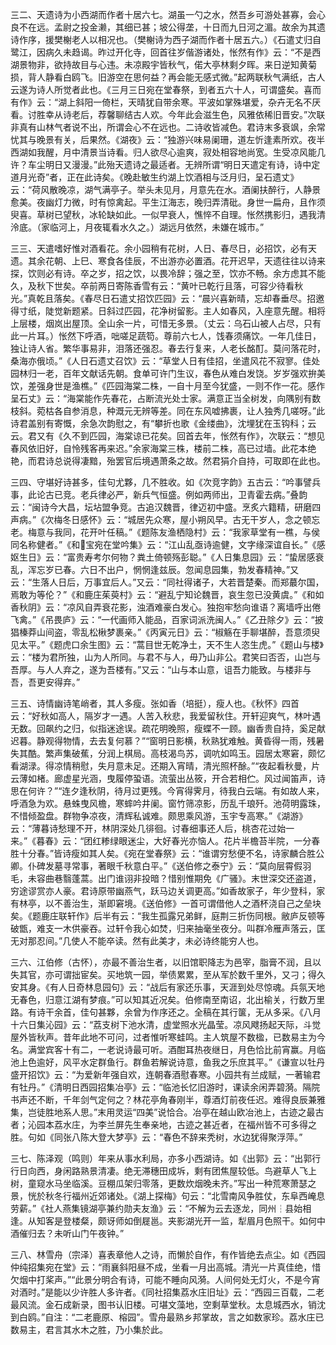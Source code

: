 <!-- { "loadSidebar": true } -->
三二、天遗诗为小西湖而作者十居六七。湖虽一勺之水，然吾乡可游处甚寡，会心良不在远。孟尉之投金濑，其细已甚；坡公得垄，十日而九日河之湄。故余为其遗诗作序，援樊榭老人以相况也。（樊榭诗为西子湖而作者十居五六。）《石遣丈归自鹭江，因病久未趋谒。昨过开化寺，回首往岁偕游诸处，怅然有作》云：“不是西湖景物非，欲持故目与心违。未凉殿宇皆秋气，偌大亭林剩夕晖。来日逆知黄菊损，背人静看白鸥飞。旧游空在思何益？再会能无感式微。”起两联秋气满纸，古人云遂为诗人所觉者此也。《三月三日宛在堂春祭，到者五六十人，可谓盛矣。喜而有作》云：“湖上斜阳一倚栏，天晴犹自带余寒。平波如掌殊堪爱，杂卉无名不厌看。讨胜幸从诗老后，荐馨聊结古人欢。今年此会滋生色，风雅依稀旧晋安。”次联非真有山林气者说不出，所谓会心不在远也。二诗收皆减色。君诗末多衰飒，余常忧其与晚景有关，后果然。《湖夜》云：“独游兴味易阑珊，道左忻逢素所欢。夜半西湖如我醒，月中清景当诗看。归人欲尽心逾爽，寂处相容地尚宽。生受凉风能几许？车尘明日又漫漫。”此殆天遗诗之最适者。无辨所谓“明日天遣定有诗，诗中定道月光奇”者，正在此诗矣。《晚赴敏生约湖上饮酒相与泛月归，呈石遗丈》云：“荷风散晚凉，湖气满亭子。举头未见月，月意先在水。酒阑扶醉行，人静景愈美。夜幽灯力微，时有惊禽起。平生江海志，晚归弄清砒。身世一扁舟，且作须臾喜。草树已望秋，冰轮缺如此。一似早衰人，憔悴不自理。怅然携影归，遇我清泠底。（家临河上，月夜辄看水久之。）湖远月依然，未嫌在城市。”

三三、天遣嗜好惟对酒看花。余小园稍有花树，人日、春尽日，必招饮，必有天遗。其余花朝、上巳、寒食各佳辰，不出游亦必置酒。花开迟早，天遗往往以诗来探，饮则必有诗。卒之岁，招之饮，以畏冷辞；强之至，饮亦不畅。余方虑其不能久，及秋下世矣。卒前两日寄陈香雪有云：“黄叶已乾行且落，可容少待看秋光。”真乾且落矣。《春尽日石遣丈招饮匹园》云：“晨兴喜新晴，忘却春垂尽。招邀得寸纸，陡觉新题紧。日斜过匹园，花净树留影。主人如春风，入座意先醒。相将上层楼，烟岚出屋顶。全山余一片，可惜无多景。（丈云：乌石山被人占尽，只有此一片耳。）怅然下呼酒，咄嗟足蔬笱。尊前六七人，饯春须痛饮。一年几佳日，独让诗人省。繁华事易非，泪落还强忍。春去行复来，人老长酩酊。莫问落花时，桑海亦俄顷。”《人日石遗丈召饮》云：“草堂人日有佳招，坐遣风花不寂寥。佳处园林归一老，百年文献话先朝。食单可许门生议，春色从难白发饶。岁岁强欢拚美饮，差强身世是渔樵。”《匹园海棠二株，一自十月至今犹盛，一则不作一花。感作呈石丈》云：“海棠能作先春花，占断流光处士家。满意正当全树发，向隅别有数枝斜。菀枯各自参消息，种溉元无辨等差。同在东风嘘拂裹，让人独秀几嗟呀。”此诗君盖别有寄慨，余急次韵慰之，有“攀折也歌《金缕曲》，沈埋犹在玉钩科；云云。君又有《久不到匹园，海棠谅已花矣。回首去年，怅然有作》，次联云：“想见春风依旧好，自怜残客再来迟。”余家海棠三株，楼前二株，高已过墙。此花本绝艳，而君诗总说得凄黯，殆罢官后境遇萧条之故。然君狷介自持，可取即在此也。

三四、守堪好诗甚多，佳句尤夥，几不胜收。如《次竞字韵》五古云：“吟事譬兵事，此论古已竞。老兵律必严，新兵气恒盛。例如两师出，卫青霍去病。”叠韵云：“闽诗今大昌，坛坫盟争竞。古追汉魏晋，律迈初中盛。烹炙六籍精，研磨四声病。”《次梅冬日感怀》云：“城居先众寒，屋小朔风早。古无干岁人，念之顿忘老。梅意与我同，花开叶任稿。”《题陈友渔栖隐村》云：“我家草堂有一樵，与侯同名称健者。”《和宝宛在堂吟集》云：“江山乱亟诗逾健，文字缘深谊自长。”《感妪生日》云：“富贵寿考尔何物？粪土倚顿殇彭聪。”《人日集息园》云：“蛰居感衰乱，浑忘岁已春。六日不出户，惘惘逢兹辰。忽闻息园集，勃发春精神。”又云：“生落人日后，万事宜后人。”又云：“同社得诸子，大若晋楚秦。而郑蕞尔国，焉敢为等伦？”《和鹿庄茱萸村》云：“避乱宁知论魏晋，哀生忽已没黄虞。”《和如香秋阴》云：“凉风自弄衰花影，浊酒难豪白发心。独抱牢愁向谁语？离墙呼出倦飞禽。”《吊畏庐》云：“一代画师入能品，百家词派洗闽人。”《乙丑除夕》云：“披猖榛莽山间盗，零乱松楸梦裹亲。”《丙寅元日》云：“椒觞在手聊堪醉，吾意须臾见太平。”《题虎口余生图》云：“蒿目世无乾净土，天不生人恣生虎。”《题山与楼》云：“楼为君所独，山为人所同。与君不与人，毋乃山非公。君笑曰否否，山岂与吾厚。与人人弃之，遂为吾楼有。”又云：“山与本山意，诅吾力能致。与楼非与吾，吾更安得弃。”

三五、诗情幽诗笔峭者，其人多瘦。张如香（培挺），瘦人也。《秋怀》四首云：“好秋如高人，隔岁才一遇。人苦入秋悲，我爱留秋住。开轩迎爽气，林叶遇无数。回飙约之归，似指迷途误。疏花明晚照，瘦蝶不一顾。幽香贵自持，奚足献迟暮。静观得物情，去去复何慕？”“窗明日影横，秋熟犹难触。黄昏得一雨，残暑失其酷。繁声集破蕉，分润上棋局。高枝渴鸟苏，调吭如鸣玉。园居太寒窘，颇忆看湖渌。得凉情稍慰，失月意未足。还期入宵晴，清光照杯酴。”“夜起看秋曼，片云薄如楮。廊虚星光涵，曳履停蛩语。流萤出丛筱，开合若相伫。风过闻笛声，诗思在何许？”“连夕逢秋阴，待月过更残。今宵得霁月，待我白云端。有如故人来，呼酒急为欢。悬蛛曳风檐，寒蟀吟井阑。窗竹筛凉影，历乱千琅歼。池荷明露珠，不惜倾盈盘。群物争凉夜，清辉私诚难。颇思乘风游，玉宇专高寒。”《湖游》云：“薄暮诗愁理不开，林阴深处几徘徊。讨春细事还人后，桃杏花过始一来。”《暮春》云：“团红糁绿眼迷尘，大好春光亦恼人。花片半檐苔半院，一分春胜十分春。”皆诗瘦如其人矣。《宛在堂春祭》云：“谁谓穷愁便不名，诗家麟合胜公卿。仆碑发墓寻常事，著眼千秋意白平。”《送伯修之泰宁》云：“莫向层霄假羽毛，未容曲巷翳蓬蒿。出门谁诩非投暗？惜别惟期免《广骚》。末世深交还盗道，穷途谬赏亦人豪。君诗原带幽燕气，跃马边关调更高。”如香故家子，年少登科，家有林亭，以不善治生，渐即窘境。《送伯修》一首可谓借他人之酒杯浇自己之垒块矣。《题鹿庄联轩作》后半有云：“我生孤露兄弟鲜，庭荆三折伤同根。敝庐反顿等破甑，难支一木供豪吞。过轩令我心如焚，归来抽毫坐夜分。叫群冷雁声落云，匡无对那忍间。”几使人不能卒读。然有此美才，未必诗终能穷人也。

三六、江伯修（古怀），亦最不善治生者，以旧馆职降志为邑宰，脂膏不润，且以失其官，亦可谓拙宦矣。买地筑一园，举债累累，至从军於数千里外，又刁；得久安其身。《有人日奇林息园句》云：“战后有家还乐事，天涯到处尽惊魂。兵氛天地无春色，归意江湖有梦痕。”可以知其近况矣。伯修南至南诏，北出榆关，行数万里路。有诗干余首，佳句甚夥，余曾为作序还之。全稿在其行箧，无从多采。《八月十六日集沁园》云：“荔支树下池水清，虚堂照水光晶莹。凉风飕扬起天际，斗觉屋外皆秋声。昔年此地不可问，过者惟听寒蛙鸣。主人筑屋不数楹，已数易主为今名。满堂宾客十有二，一老说诗最可听。酒酣耳热夜继日，月色恰比前宵赢。月临池上色逾好，风平水定群鱼行。群鱼若解说诗意，鱼我之乐庶其平。”《谦宣以牡丹盛开招饮》云：“为爱新年强自欢，连朝春酒慰春寒。小园共有兰成赋，一著输君有牡丹。”《清明日西园招集冶亭》云：“临池长忆旧游时，课读余闲弄碧漪。隔院书声还不断，千年剑气定何之？林花亭角春刚半，尊酒灯前夜任迟。难得良辰兼雅集，岂徒胜地系人思。”末用灵运“四美”说恰合。冶亭在越山欧冶池上，古迹之最古者；沁园本荔水庄，为李兰屏先生奉亲地，古迹之甚近者，在福州皆不可多得之胜。句如《同张八陈大登大梦亭》云：“春色不辞来秃树，水边犹得聚浮萍。”

三七、陈泽观（鸣则）年来从事水利局，亦多小西湖诗。如《出郭》云：“出郭行行日向西，身闲路熟景清凄。绝无滞穗田成坼，剩有团焦屋较低。鸟避草人飞上树，童窥水马坐临溪。豆棚瓜架归零落，更数炊烟晚未齐。”写出一种荒寒萧瑟之景，恍於秋冬行福州近郊诸处。《湖上探梅》句云：“北雪南风争胜仗，东阜西崦息劳薪。”《社人燕集镜湖亭兼约勋夫友渔》云：“不解为云去逐龙，同州┆县始相逢。从知客是登楼粲，颇讶师如倒屣邕。夹影湖光开一监，犁眉月色照干。如何中酒催归去？未听山门午夜钟。”

三八、林雪舟（宗泽）喜表章他人之诗，而懒於自作，有作皆绝去点尘。如《西园仲纯招集宛在堂》云：“雨襄斜阳昼不成，坐看一月出高城。清光一片真佳绝，惜欠烟中打桨声。”“此景分明合有诗，可能不睡向风漪。人间何处无灯火，不是今宵对酒时。”是能以少许胜人多许者。《同社招集荔水庄旧址》云：“西园三百载，二老最风流。金石成新录，图书认旧楼。可堪文藻地，空剩草堂秋。太息城西水，销沈到白鸥。”自注：“二老鹿原、榕园”。雪舟最熟乡邦掌故，言之如数家珍。荔水庄已数易主，君言其水木之胜，乃小集於此。

